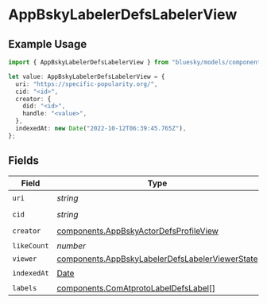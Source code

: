 # AppBskyLabelerDefsLabelerView

## Example Usage

```typescript
import { AppBskyLabelerDefsLabelerView } from "bluesky/models/components";

let value: AppBskyLabelerDefsLabelerView = {
  uri: "https://specific-popularity.org/",
  cid: "<id>",
  creator: {
    did: "<id>",
    handle: "<value>",
  },
  indexedAt: new Date("2022-10-12T06:39:45.765Z"),
};
```

## Fields

| Field                                                                                                              | Type                                                                                                               | Required                                                                                                           | Description                                                                                                        |
| ------------------------------------------------------------------------------------------------------------------ | ------------------------------------------------------------------------------------------------------------------ | ------------------------------------------------------------------------------------------------------------------ | ------------------------------------------------------------------------------------------------------------------ |
| `uri`                                                                                                              | *string*                                                                                                           | :heavy_check_mark:                                                                                                 | N/A                                                                                                                |
| `cid`                                                                                                              | *string*                                                                                                           | :heavy_check_mark:                                                                                                 | N/A                                                                                                                |
| `creator`                                                                                                          | [components.AppBskyActorDefsProfileView](../../models/components/appbskyactordefsprofileview.md)                   | :heavy_check_mark:                                                                                                 | N/A                                                                                                                |
| `likeCount`                                                                                                        | *number*                                                                                                           | :heavy_minus_sign:                                                                                                 | N/A                                                                                                                |
| `viewer`                                                                                                           | [components.AppBskyLabelerDefsLabelerViewerState](../../models/components/appbskylabelerdefslabelerviewerstate.md) | :heavy_minus_sign:                                                                                                 | N/A                                                                                                                |
| `indexedAt`                                                                                                        | [Date](https://developer.mozilla.org/en-US/docs/Web/JavaScript/Reference/Global_Objects/Date)                      | :heavy_check_mark:                                                                                                 | N/A                                                                                                                |
| `labels`                                                                                                           | [components.ComAtprotoLabelDefsLabel](../../models/components/comatprotolabeldefslabel.md)[]                       | :heavy_minus_sign:                                                                                                 | N/A                                                                                                                |